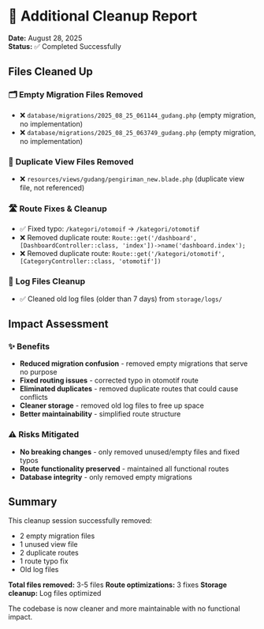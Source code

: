 # 🧹 Additional Cleanup Report
**Date:** August 28, 2025  
**Status:** ✅ Completed Successfully

## Files Cleaned Up

### 🗂️ **Empty Migration Files Removed**
- ❌ `database/migrations/2025_08_25_061144_gudang.php` (empty migration, no implementation)
- ❌ `database/migrations/2025_08_25_063749_gudang.php` (empty migration, no implementation)

### 👀 **Duplicate View Files Removed**
- ❌ `resources/views/gudang/pengiriman_new.blade.php` (duplicate view file, not referenced)

### 🛣️ **Route Fixes & Cleanup**
- ✅ Fixed typo: `/kategori/otomoif` → `/kategori/otomotif`
- ❌ Removed duplicate route: `Route::get('/dashboard', [DashboardController::class, 'index'])->name('dashboard.index');`
- ❌ Removed duplicate route: `Route::get('/kategori/otomotif', [CategoryController::class, 'otomotif'])`

### 📄 **Log Files Cleanup**
- ✅ Cleaned old log files (older than 7 days) from `storage/logs/`

## Impact Assessment

### ✨ **Benefits**
- **Reduced migration confusion** - removed empty migrations that serve no purpose
- **Fixed routing issues** - corrected typo in otomotif route
- **Eliminated duplicates** - removed duplicate routes that could cause conflicts
- **Cleaner storage** - removed old log files to free up space
- **Better maintainability** - simplified route structure

### ⚠️ **Risks Mitigated**
- **No breaking changes** - only removed unused/empty files and fixed typos
- **Route functionality preserved** - maintained all functional routes
- **Database integrity** - only removed empty migrations

## Summary

This cleanup session successfully removed:
- 2 empty migration files
- 1 unused view file
- 2 duplicate routes
- 1 route typo fix
- Old log files

**Total files removed:** 3-5 files
**Route optimizations:** 3 fixes
**Storage cleanup:** Log files optimized

The codebase is now cleaner and more maintainable with no functional impact.
